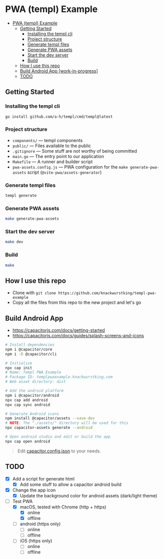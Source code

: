 # PWA (templ) Example

<!--toc:start-->

- [PWA (templ) Example](#pwa-templ-example)
  - [Getting Started](#getting-started)
    - [Installing the templ cli](#installing-the-templ-cli)
    - [Project structure](#project-structure)
    - [Generate templ files](#generate-templ-files)
    - [Generate PWA assets](#generate-pwa-assets)
    - [Start the dev server](#start-the-dev-server)
    - [Build](#build)
  - [How I use this repo](#how-i-use-this-repo)
  - [Build Android App [work-in-progress]](#build-android-app-work-in-progress)
  - [TODO](#todo)

<!--toc:end-->

## Getting Started

### Installing the templ cli

```bash
go install github.com/a-h/templ/cmd/templ@latest
```

### Project structure

- `components/` — templ components
- `public/` — Files available to the public
- `.gitignore` — Some stuff are not worthy of being committed
- `main.go` — The entry point to our application
- `Makefile` — A runner and builder script
- `pwa-assets.config.js` — PWA configuration for the `make generate-pwa-assets`
  script (`@vite-pwa/assets-generator`)

### Generate templ files

```bash
templ generate
```

### Generate PWA assets

```bash
make generate-pwa-assets
```

### Start the dev server

```bash
make dev
```

### Build

```bash
make
```

## How I use this repo

- Clone with `git clone https://github.com/knackwurstking/templ-pwa-example`
- Copy all the files from this repo to the new project and let's go

## Build Android App

- <https://capacitorjs.com/docs/getting-started>
- <https://capacitorjs.com/docs/guides/splash-screens-and-icons>

```bash
# Install dependencies
npm i @capacitor/core
npm i -D @capacitor/cli

# Initialize
npx cap init
# Name: Templ PWA Example
# Package ID: templpwaexample.knackwurstking.com
# Web asset directory: dist

# Add the android platform
npm i @capacitor/android
npx cap add android
npx cap sync android

# Generate Android icons
npm install @capacitor/assets --save-dev
# NOTE: The "./assets/" directory will be used for this
npx capacitor-assets generate --android

# Open android studio and edit or build the app
npx cap open android
```

> Edit [capacitor.config.json](capacitor.config.json) to your needs.

## TODO

- [x] Add a script for generate html
  - [x] Add some stuff to allow a capacitor android build
- [x] Change the app icon
  - [x] Update the background color for android assets (dark/light theme)
- [ ] Test PWA
  - [x] macOS, tested with Chrome (http + https)
    - [x] online
    - [x] offline
  - [ ] android (https only)
    - [ ] online
    - [ ] offline
  - [ ] iOS (https only)
    - [ ] online
    - [ ] offline
